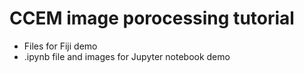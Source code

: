 # CCEM image porocessing tutorial
- Files for Fiji demo
- .ipynb file and images for Jupyter notebook demo
